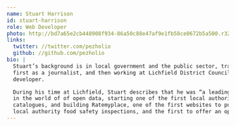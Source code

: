 ```yaml
---
name: Stuart Harrison
id: stuart-harrison
role: Web Developer
photo: http://bd7a65e2cb448908f934-86a50c88e47af9e1fb58ce0672b5a500.r32.cf3.rackcdn.com/uploads/assets/61/96/526196f8c0c715e815004298/square_stuart.jpg
links:
  twitter: //twitter.com/pezholio
  github: //github.com/pezholio
bio: |
  Stuart’s background is in local government and the public sector, training
  first as a journalist, and then working at Lichfield District Council as web
  developer.

  During his time at Lichfield, Stuart describes that he was “a leading light
  in the world of of open data, starting one of the first local authority data
  catalogues, and building Ratemyplace, one of the first websites to publish
  local authority food safety inspections, and the first to offer an open API”.
---
```

